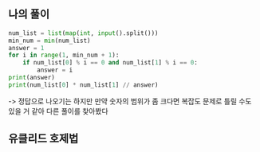 ## 나의 풀이
```python
num_list = list(map(int, input().split()))
min_num = min(num_list)
answer = 1
for i in range(1, min_num + 1):
    if num_list[0] % i == 0 and num_list[1] % i == 0:
        answer = i
print(answer)
print(num_list[0] * num_list[1] // answer)
```
 -> 정답으로 나오기는 하지만 만약 숫자의 범위가 좀 크다면 복잡도 문제로 틀릴 수도 있을 거 같아 다른 풀이를 찾아봤다

## 유클리드 호제법
